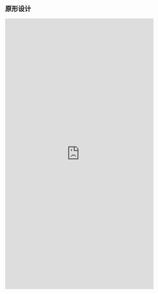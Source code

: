 ## 原形设计

<iframe src="https://pro.modao.cc/app/kjZn9Wr4FiooZvVYyf1aVEzs1BqF0ot/embed" width="482" height="878" allowTransparency="true" frameborder="0"></iframe>

